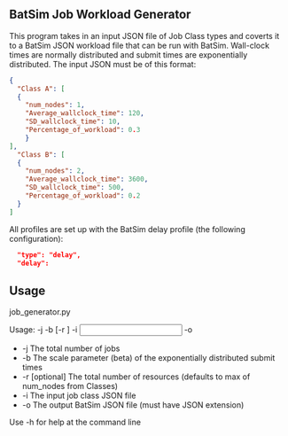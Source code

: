 ## BatSim Job Workload Generator

This program takes in an input JSON file of Job Class types and coverts it to a BatSim JSON workload file that can be run with BatSim. Wall-clock times are normally distributed and submit times are exponentially distributed.
The input JSON must be of this format:

```json
{
  "Class A": [
  {
    "num_nodes": 1,
    "Average_wallclock_time": 120,
    "SD_wallclock_time": 10,
    "Percentage_of_workload": 0.3
	}
],
  "Class B": [
  {
    "num_nodes": 2,
    "Average_wallclock_time": 3600,
    "SD_wallclock_time": 500,
    "Percentage_of_workload": 0.2
  }
]
```

All profiles are set up with the BatSim delay profile (the following configuration):

```json
  "type": "delay",
  "delay":
```

## Usage

job_generator.py

Usage: -j <job count> -b <scale parameter> [-r <total resources>] -i <input file name> -o <output file name>

* -j The total number of jobs
* -b The scale parameter (beta) of the exponentially distributed submit times
* -r [optional] The total number of resources (defaults to max of num_nodes from Classes)
* -i The input job class JSON file
* -o The output BatSim JSON file (must have JSON extension)

Use -h for help at the command line

